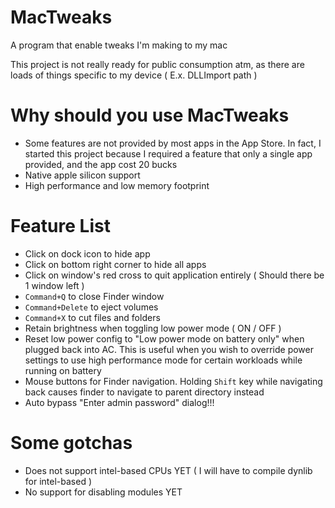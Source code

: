 # MacTweaks
A program that enable tweaks I'm making to my mac

This project is not really ready for public consumption atm, as there are loads of things specific to my device ( E.x. DLLImport path )

# Why should you use MacTweaks
- Some features are not provided by most apps in the App Store. In fact, I started this project because I required a feature that only a single app provided, and the app cost 20 bucks
- Native apple silicon support
- High performance and low memory footprint

# Feature List
- Click on dock icon to hide app
- Click on bottom right corner to hide all apps
- Click on window's red cross to quit application entirely ( Should there be 1 window left )
- `Command+Q` to close Finder window
- `Command+Delete` to eject volumes
- `Command+X` to cut files and folders
- Retain brightness when toggling low power mode ( ON / OFF )
- Reset low power config to "Low power mode on battery only" when plugged back into AC. This is useful when you wish to override power settings to use high performance mode for certain workloads while running on battery
- Mouse buttons for Finder navigation. Holding `Shift` key while navigating back causes finder to navigate to parent directory instead
- Auto bypass "Enter admin password" dialog!!!

# Some gotchas
- Does not support intel-based CPUs YET ( I will have to compile dynlib for intel-based )
- No support for disabling modules YET
